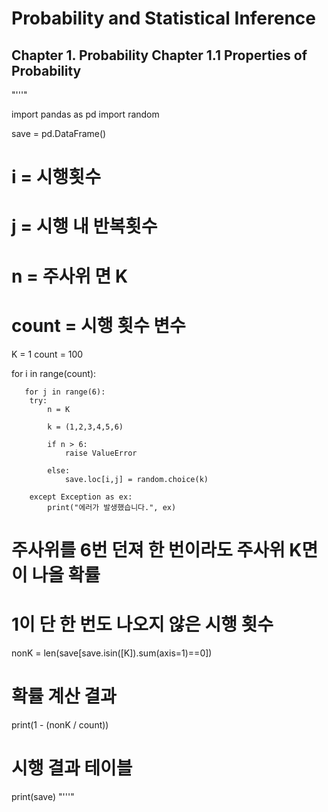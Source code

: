 
# Probability and Statistical Inference


Chapter 1. Probability
Chapter 1.1 Properties of Probability
------------


"'''"

import pandas as pd
import random

save = pd.DataFrame()

# i = 시행횟수
# j = 시행 내 반복횟수

# n = 주사위 면 K
# count = 시행 횟수 변수

K = 1
count = 100

for i in range(count):

       for j in range(6):
        try:
            n = K

            k = (1,2,3,4,5,6)

            if n > 6:
                raise ValueError

            else:
                save.loc[i,j] = random.choice(k)

        except Exception as ex:
            print("에러가 발생했습니다.", ex)



# 주사위를 6번 던져 한 번이라도 주사위 K면이 나올 확률


# 1이 단 한 번도 나오지 않은 시행 횟수
nonK = len(save[save.isin([K]).sum(axis=1)==0])

# 확률 계산 결과
print(1 - (nonK / count))

# 시행 결과 테이블
print(save)
"'''"
